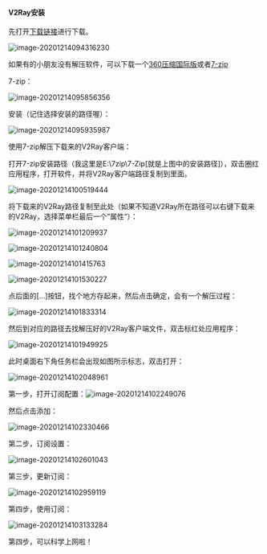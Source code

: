 #### V2Ray安装

先打开[下载链接](https://tlanyan.me/v2ray-clients-download/)进行下载。

![image-20201214094316230](https://github.com/SennerMing/V2Ray/tree/master/V2ray%E5%AE%89%E8%A3%85%E5%9B%BE%E7%89%87\下载.png)

如果有的小朋友没有解压软件，可以下载一个[360压缩国际版](https://www.360totalsecurity.com/zh-cn/360zip/)或者[7-zip](https://www.7-zip.org/)

7-zip：

![image-20201214095856356](https://github.com/SennerMing/V2Ray/tree/master/V2ray%E5%AE%89%E8%A3%85%E5%9B%BE%E7%89%87\7-zip.png)

安装（记住选择安装的路径喔）：

![image-20201214095935987](https://github.com/SennerMing/V2Ray/tree/master/V2ray%E5%AE%89%E8%A3%85%E5%9B%BE%E7%89%87\7zip安装.png)

使用7-zip解压下载来的V2Ray客户端：

打开7-zip安装路径（我这里是E:\7zip\7-Zip[就是上图中的安装路径]），双击圈红应用程序，打开软件，并将V2Ray客户端路径复制到里面。

![image-20201214100519444](https://github.com/SennerMing/V2Ray/tree/master/V2ray%E5%AE%89%E8%A3%85%E5%9B%BE%E7%89%87\打开7zip.png)

将下载来的V2Ray路径复制至此处（如果不知道V2Ray所在路径可以右键下载来的V2Ray，选择菜单栏最后一个”属性“）：

![image-20201214101209937](https://github.com/SennerMing/V2Ray/tree/master/V2ray%E5%AE%89%E8%A3%85%E5%9B%BE%E7%89%87\V2Ray路径查看.png)

![image-20201214101240804](https://github.com/SennerMing/V2Ray/tree/master/V2ray%E5%AE%89%E8%A3%85%E5%9B%BE%E7%89%87\V2Ray路径.png)

![image-20201214101415763](https://github.com/SennerMing/V2Ray/tree/master/V2ray%E5%AE%89%E8%A3%85%E5%9B%BE%E7%89%87\解压V2Ray.png)

![image-20201214101530227](https://github.com/SennerMing/V2Ray/tree/master/V2ray%E5%AE%89%E8%A3%85%E5%9B%BE%E7%89%87\解压V2Ray步骤1.png)

点后面的[...]按钮，找个地方存起来，然后点击确定，会有一个解压过程：

![image-20201214101833314](https://github.com/SennerMing/V2Ray/tree/master/V2ray%E5%AE%89%E8%A3%85%E5%9B%BE%E7%89%87\解压V2Ray步骤2.png)

然后到对应的路径去找解压好的V2Ray客户端文件，双击标红处应用程序：

![image-20201214101949925](https://github.com/SennerMing/V2Ray/tree/master/V2ray%E5%AE%89%E8%A3%85%E5%9B%BE%E7%89%87\打开V2Ray.png)

此时桌面右下角任务栏会出现如图所示标志，双击打开：

![image-20201214102048961](C:\Users\LXR\AppData\Roaming\Typora\typora-user-images\image-20201214102048961.png)

第一步，打开订阅配置：![image-20201214102249076](https://github.com/SennerMing/V2Ray/tree/master/V2ray%E5%AE%89%E8%A3%85%E5%9B%BE%E7%89%87\设置订阅.png)

然后点击添加：

![image-20201214102330466](https://github.com/SennerMing/V2Ray/tree/master/V2ray%E5%AE%89%E8%A3%85%E5%9B%BE%E7%89%87\打开订阅配置.png)

第二步，订阅设置：

![image-20201214102601043](https://github.com/SennerMing/V2Ray/tree/master/V2ray%E5%AE%89%E8%A3%85%E5%9B%BE%E7%89%87\订阅设置.png)

第三步，更新订阅：

![image-20201214102959119](https://github.com/SennerMing/V2Ray/tree/master/V2ray%E5%AE%89%E8%A3%85%E5%9B%BE%E7%89%87\更新订阅.png)

第四步，使用订阅：

![image-20201214103133284](https://github.com/SennerMing/V2Ray/tree/master/V2ray%E5%AE%89%E8%A3%85%E5%9B%BE%E7%89%87\使用订阅.png)

第四步，可以科学上网啦！